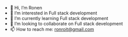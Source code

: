 - 👋 Hi, I’m Ronen
- 👀 I’m interested in Full stack development
- 🌱 I’m currently learning Full stack development
- 💞️ I’m looking to collaborate on Full stack development
- 📫 How to reach me: ronroit@gmail.com

<!---
ronroit/ronroit is a ✨ special ✨ repository because its `README.md` (this file) appears on your GitHub profile.
You can click the Preview link to take a look at your changes.
--->
